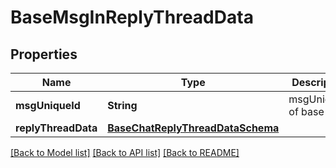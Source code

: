 # BaseMsgInReplyThreadData

## Properties
Name | Type | Description | Notes
------------ | ------------- | ------------- | -------------
**msgUniqueId** | **String** | msgUniqueId of base chat | [optional] 
**replyThreadData** | [**BaseChatReplyThreadDataSchema**](BaseChatReplyThreadDataSchema.md) |  | [optional] 

[[Back to Model list]](../README.md#documentation-for-models) [[Back to API list]](../README.md#documentation-for-api-endpoints) [[Back to README]](../README.md)


